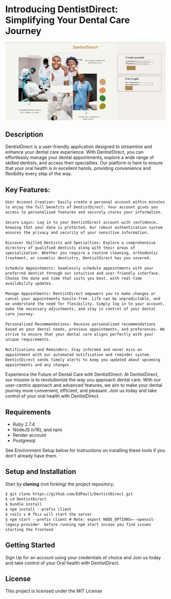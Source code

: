 # Introducing DentistDirect: Simplifying Your Dental Care Journey
![Screenshot](Page.png)
## Description

DentistDirect is a user-friendly application designed to streamline and enhance your dental care experience. With DentistDirect, you can effortlessly manage your dental appointments, explore a wide range of skilled dentists, and access their specialties. Our platform is here to ensure that your oral health is in excellent hands, providing convenience and flexibility every step of the way.

## Key Features:

    User Account Creation: Easily create a personal account within minutes to enjoy the full benefits of DentistDirect. Your account gives you access to personalized features and securely stores your information.

    Secure Login: Log in to your DentistDirect account with confidence, knowing that your data is protected. Our robust authentication system ensures the privacy and security of your sensitive information.

    Discover Skilled Dentists and Specialties: Explore a comprehensive directory of qualified dentists along with their areas of specialization. Whether you require a routine cleaning, orthodontic treatment, or cosmetic dentistry, DentistDirect has you covered.

    Schedule Appointments: Seamlessly schedule appointments with your preferred dentist through our intuitive and user-friendly interface. Choose the date and time that suits you best, with real-time availability updates.

    Manage Appointments: DentistDirect empowers you to make changes or cancel your appointments hassle-free. Life can be unpredictable, and we understand the need for flexibility. Simply log in to your account, make the necessary adjustments, and stay in control of your dental care journey.

    Personalized Recommendations: Receive personalized recommendations based on your dental needs, previous appointments, and preferences. We strive to ensure that your dental care aligns perfectly with your unique requirements.

    Notifications and Reminders: Stay informed and never miss an appointment with our automated notification and reminder system. DentistDirect sends timely alerts to keep you updated about upcoming appointments and any changes.

Experience the Future of Dental Care with DentistDirect:
At DentistDirect, our mission is to revolutionize the way you approach dental care. With our user-centric approach and advanced features, we aim to make your dental journey more convenient, efficient, and pleasant. Join us today and take control of your oral health with DentistDirect.

## Requirements

- Ruby 2.7.4
- NodeJS (v16), and npm
- Render account
- Postgresql

See Environment Setup below for instructions on installing these tools if you
don't already have them.

## Setup and Installation

Start by **cloning** (not forking) the project repository;

```console
$ git clone https://github.com/EdPaul1/DentistDirect.git
$ cd DentistDirect
$ bundle install
$ npm install --prefix client
$ rails s # This will start the server
$ npm start --prefix client # Note: export NODE_OPTIONS=--openssl-legacy-provider  before running npm start incase you find issues starting the frontend
```
## Getting Started

Sign Up for an account using your credentials of choice and Join us today and take control of your Oral health with DentistDirect.

## License
   This project is licensed under the MIT License